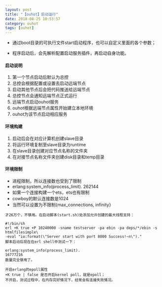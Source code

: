```yaml
---
layout: post
title: "【ouhot】启动运行"
date: 2018-08-25 10:53:57
category: ouhot
tags: [ouhot]
---
```


- 通过boot目录的可执行文件start启动程序，也可以自定义里面的各个参数；

- 程序启动后，会先解析配置启动服务插件，再启动自身功能。
&nbsp;

#### 启动说明
1. 第一个节点启动后默认为总控
2. 总控会根据配置或设置去启动远端节点
3. 启动其他节点后会把代码推送给远端节点
4. 总控节点会通知远端节点正式运行
5. 远端节点启动ouhot服务
6. ouhot根据远端节点属性开始建立本地环境
7. ouhot为该节点启动相应服务

#### 环境构建
1. 启动后会在对应计算机创建slave目录
2. 将运行环境复制至slave目录为runtime
3. 在slave目录创建对应节点名称的文件夹
4. 在对接节点名称文件夹创建disk目录和temp目录

#### 环境限制
- 进程限制，所以连接数也受到了限制
- erlang:system_info(process_limit).
262144
- 如果一个连接构建一个ets，ets也有限制
- cowboy的默认连接数是1024
- 当然可以设置为不限制{max_connections, infinity}

```
才26万个，不够用。在启动脚本(start.sh)处添加允许创建的最大线程支持：

#!/bin/sh
erl +K true +P 10240000 -sname testserver -pa ebin -pa deps/*/ebin -s htmlfilesimple\
-eval "io:format(\"Server start with port 8000 Success!~n\")."
脚本启动后现在在erl shell中测试一下：

erlang:system_info(process_limit).
16777216
数量完全够用了。
```

```
开启erlang的epoll属性
+K true | false 是否开启kernel poll，就是epoll；
不开启，测试过程中，在内存完好情况下，经常会有连接失败情况。
```
